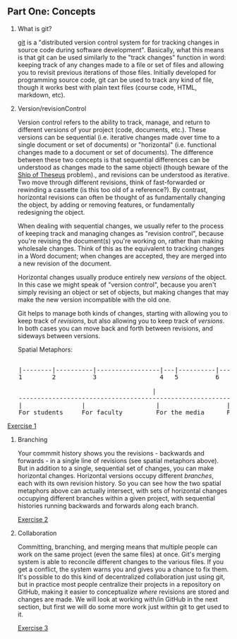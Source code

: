 Part One: Concepts
------------------

1. What is git?

   [git](https://en.wikipedia.org/wiki/Git) is a "distributed version control system for for tracking changes in source code during software development". Basically, what this means is that git can be used similarly to the "track changes" function in word: keeping track of any changes made to a file or set of files and allowing you to revisit previous iterations of those files. Initially developed for programming source code, git can be used to track any kind of file, though it works best with plain text files (course code, HTML, markdown, etc). 

3. Version/revisionControl

   Version control refers to the ability to track, manage, and return to
   different versions of your project (code, documents, etc.). These
   versions can be sequential (i.e. iterative changes made over time to a single
   document or set of documents) or "horizontal" (i.e. functional
   changes made to a document or set of documents). The difference
   between these two concepts is that sequential differences can be
   understood as changes made to the same objecti (though beware of the
   [Ship of Theseus](https://en.wikipedia.org/wiki/Ship_of_Theseus)
   problem)., and revisions can be
   understood as iterative. Two move through different revisions, think
   of fast-forwarded or rewinding a cassette (is this too old of a
   reference?). By contrast, horizontal revisions can often be thought
   of as fundamentally changing the object, by adding or removing
   features, or fundamentally redesigning the object.
   
   When dealing with sequential changes, we usually refer to the process
   of keeping track and managing changes as "revision control", because
   you're revising the document(s) you're working on, rather than making
   wholesale changes. Think of this as the equivalent to tracking
   changes in a Word document; when changes are accepted, they are
   merged into a new revision of the document.
   
   Horizontal changes usually produce entirely new *versions* of the
   object. In this case we might speak of "version control", because you
   aren't simply revising an object or set of objects, but making
   changes that may make the new version incompatible with the old one.

   Git helps to manage both kinds of changes, starting with allowing you
   to keep track of *revisions*, but also allowing you to keep track of
   *versions*. In both cases you can move back and forth between
   revisions, and sideways between versions.
   
   Spatial Metaphors:
<pre>   
   |--------|----------|-----------------|---|----------|----|-------------
   1        2          3                 4   5          6    7
   
                                       |
   ------------------------------------------------------------------------
   |                |                   |                  |
   For students     For faculty         For the media      For the public
</pre>
   [Exercise 1](exercises/exercise1.md)
   
1. Branching

   Your commmit history shows you the revisions - backwards and forwards
   \- in a single line of revisions (see spatial metaphors above). But in
     addition to a single, sequential set of changes, you can make
     horizontal changes. Horizontal versions occupy different
     *branches*, each with its own revision history. So you can see how
     the two spatial metaphors above can actually intersect, with sets
     of horizontal changes occupying different branches within a given
     project, with sequential histories running backwards and forwards
     along each branch.
     
     [Exercise 2](exercises/exercise2.md)
     
2. Collaboration

    Committing, branching, and merging means that multiple people can
    work on the same project (even the same files) at once. Git's
    merging system is able to reconcile different changes to the various
    files. If you get a conflict, the system warns you and gives you a
    chance to fix them. It's possible to do this kind of decentralized
    collaboration just using git, but in practice most people centralize
    their projects in a repository on GitHub, making it easier to
    conceptualize *where* revisions are stored and changes are made. We
    will look at working with/in GitHub in the next section, but first
    we will do some more work just within git to get used to it.
    
    [Exercise 3](exercises/exercise3.md)

